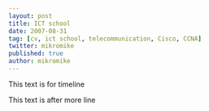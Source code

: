 ```yaml
---
layout: post
title: ICT school
date: 2007-08-31
tag: [cv, ict school, telecommunication, Cisco, CCNA]
twitter: mikromike
published: true
author: mikromike
---
```


This text is for timeline


<!--more-->
This text is after more line
